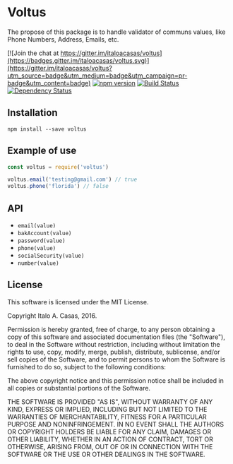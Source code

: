 # Voltus
The propose of this package is to handle validator of communs values, like Phone Numbers, Address, Emails, etc.

[![Join the chat at https://gitter.im/italoacasas/voltus](https://badges.gitter.im/italoacasas/voltus.svg)](https://gitter.im/italoacasas/voltus?utm_source=badge&utm_medium=badge&utm_campaign=pr-badge&utm_content=badge)
[![npm version](https://badge.fury.io/js/voltus.svg)](https://badge.fury.io/js/voltus)
[![Build Status](https://travis-ci.org/italoacasas/voltus.svg?branch=master)](https://travis-ci.org/italoacasas/voltus)
[![Dependency Status](https://david-dm.org/italoacasas/voltus.svg)](https://david-dm.org/italoacasas/voltus)

## Installation
`npm install --save voltus`

## Example of use
```javascript
const voltus = require('voltus')

voltus.email('testing@gmail.com') // true
voltus.phone('florida') // false
```

## API
- `email(value)`
- `bakAccount(value)`
- `password(value)`
- `phone(value)`
- `socialSecurity(value)`
- `number(value)`

## License
This software is licensed under the MIT License.

Copyright Italo A. Casas, 2016.

Permission is hereby granted, free of charge, to any person obtaining a copy of this software and associated documentation files (the "Software"), to deal in the Software without restriction, including without limitation the rights to use, copy, modify, merge, publish, distribute, sublicense, and/or sell copies of the Software, and to permit persons to whom the Software is furnished to do so, subject to the following conditions:

The above copyright notice and this permission notice shall be included in all copies or substantial portions of the Software.

THE SOFTWARE IS PROVIDED "AS IS", WITHOUT WARRANTY OF ANY KIND, EXPRESS OR IMPLIED, INCLUDING BUT NOT LIMITED TO THE WARRANTIES OF MERCHANTABILITY, FITNESS FOR A PARTICULAR PURPOSE AND NONINFRINGEMENT. IN NO EVENT SHALL THE AUTHORS OR COPYRIGHT HOLDERS BE LIABLE FOR ANY CLAIM, DAMAGES OR OTHER LIABILITY, WHETHER IN AN ACTION OF CONTRACT, TORT OR OTHERWISE, ARISING FROM, OUT OF OR IN CONNECTION WITH THE SOFTWARE OR THE USE OR OTHER DEALINGS IN THE SOFTWARE.
